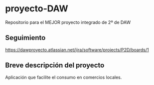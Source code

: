# proyecto-DAW
Repositorio para el MEJOR proyecto integrado de 2º de DAW

## Seguimiento

https://dawproyecto.atlassian.net/jira/software/projects/P2D/boards/1

## Breve descripción del proyecto

Aplicación que facilite el consumo en comercios locales. 
